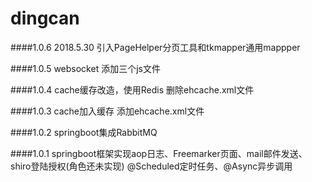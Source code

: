 # dingcan

####1.0.6 2018.5.30
引入PageHelper分页工具和tkmapper通用mappper

####1.0.5
websocket 添加三个js文件

####1.0.4
cache缓存改造，使用Redis  删除ehcache.xml文件  

####1.0.3
cache加入缓存    添加ehcache.xml文件

####1.0.2
springboot集成RabbitMQ

####1.0.1
springboot框架实现aop日志、Freemarker页面、mail邮件发送、shiro登陆授权(角色还未实现)
@Scheduled定时任务、@Async异步调用